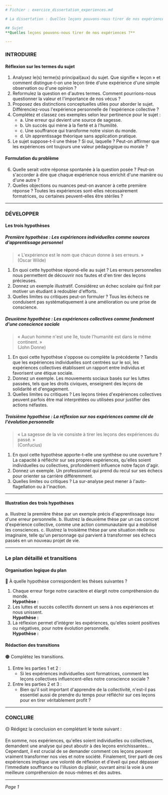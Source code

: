 ```yaml
---
# Fichier : exercice_dissertation_experiences.md

# La dissertation : Quelles leçons pouvons-nous tirer de nos expériences ?

## Sujet
**Quelles leçons pouvons-nous tirer de nos expériences ?**

---
```


### INTRODUIRE

#### Réflexion sur les termes du sujet

1. Analysez le(s) terme(s) principal(aux) du sujet. Que signifie « leçon » et comment distingue-t-on une leçon tirée d'une expérience d'une simple observation ou d'une opinion ?
2. Reformulez la question en d'autres termes. Comment pourrions-nous questionner la valeur et l'importance de nos vécus ?
3. Proposez des distinctions conceptuelles utiles pour aborder le sujet. Différenciez-vous l'expérience personnelle de l'expérience collective ?
4. Complétez et classez ces exemples selon leur pertinence pour le sujet :
   - a. Une erreur qui devient une source de sagesse.
   - b. Un succès qui mène à la fierté et à l'humilité.
   - c. Une souffrance qui transforme notre vision du monde.
   - d. Un apprentissage théorique sans application pratique.
5. Le sujet suppose-t-il une thèse ? Si oui, laquelle ? Peut-on affirmer que les expériences ont toujours une valeur pédagogique ou morale ?

#### Formulation du problème

6. Quelle serait votre réponse spontanée à la question posée ? Peut-on s'accorder à dire que chaque expérience nous enrichit d'une manière ou d'une autre ?
7. Quelles objections ou nuances peut-on avancer à cette première réponse ? Toutes les expériences sont-elles nécessairement formatrices, ou certaines peuvent-elles être stériles ?

---

### DÉVELOPPER

#### Les trois hypothèses

##### Première hypothèse : Les expériences individuelles comme sources d'apprentissage personnel

> « L'expérience est le nom que chacun donne à ses erreurs. »  
> (Oscar Wilde)

1. En quoi cette hypothèse répond-elle au sujet ? Les erreurs personnelles nous permettent de découvrir nos fautes et d'en tirer des leçons précieuses.
2. Donnez un exemple illustratif. Considérez un échec scolaire qui finit par motiver un étudiant à redoubler d'efforts.
3. Quelles limites ou critiques peut-on formuler ? Tous les échecs ne conduisent pas systématiquement à une amélioration ou une prise de conscience.

##### Deuxième hypothèse : Les expériences collectives comme fondement d'une conscience sociale

> « Aucun homme n'est une île, toute l'humanité est dans le même continent. »  
> (John Donne)

1. En quoi cette hypothèse s'oppose ou complète la précédente ? Tandis que les expériences individuelles sont centrées sur le soi, les expériences collectives établissent un rapport entre individus et favorisent une étique sociale.
2. Donnez un exemple. Les mouvements sociaux basés sur les luttes passées, tels que les droits civiques, enseignent des leçons de solidarité et d'engagement.
3. Quelles limites ou critiques ? Les leçons tirées d'expériences collectives peuvent parfois être mal interprétées ou utilisées pour justifier des actions néfastes.

##### Troisième hypothèse : La réflexion sur nos expériences comme clé de l'évolution personnelle

> « La sagesse de la vie consiste à tirer les leçons des expériences du passé. »  
> (Confucius)

1. En quoi cette hypothèse apporte-t-elle une synthèse ou une ouverture ? La capacité à réfléchir sur ses propres expériences, qu'elles soient individuelles ou collectives, profondément influence notre façon d'agir.
2. Donnez un exemple. Un professionnel qui prend du recul sur ses échecs pour orienter sa carrière différemment.
3. Quelles limites ou critiques ? La sur-analyse peut mener à l'auto-flagellation ou à l'inaction.

---

#### Illustration des trois hypothèses

a. Illustrez la première thèse par un exemple précis d'apprentissage issu d'une erreur personnelle.
b. Illustrez la deuxième thèse par un cas concret d'expérience collective, comme une action communautaire qui a mobilisé les consciences.
c. Illustrez la troisième thèse par une situation réelle ou imaginaire, telle qu'un personnage qui parvient à transformer ses échecs passés en un nouveau projet de vie.

---

### Le plan détaillé et transitions

#### Organisation logique du plan

🔴 À quelle hypothèse correspondent les thèses suivantes ?

1. Chaque erreur forge notre caractère et élargit notre compréhension du monde.  
   **Hypothèse :** 
2. Les luttes et succès collectifs donnent un sens à nos expériences et nous unissent.  
   **Hypothèse :** 
3. La réflexion permet d'intégrer les expériences, qu'elles soient positives ou négatives, pour notre évolution personnelle.  
   **Hypothèse :** 

#### Rédaction des transitions

🟠 Complétez les transitions.

1. Entre les parties 1 et 2 :  
   - Si les expériences individuelles sont formatrices, comment les leçons collectives influencent-elles notre conscience sociale ?
2. Entre les parties 2 et 3 :  
   - Bien qu'il soit important d'apprendre de la collectivité, n'est-il pas essentiel aussi de prendre du temps pour réfléchir sur ces leçons pour en tirer véritablement profit ?

---

### CONCLURE

🟡 Rédigez la conclusion en complétant le texte suivant :

En somme, nos expériences, qu'elles soient individuelles ou collectives, demandent une analyse qui peut aboutir à des leçons enrichissantes... Cependant, il est crucial de se demander comment ces leçons peuvent vraiment transformer nos vies et notre société. Finalement, tirer parti de ces expériences implique une volonté de réflexion et d'éveil qui peut dépasser l'immediate souffrance ou l'illusion du plaisir, ouvrant ainsi la voie à une meilleure compréhension de nous-mêmes et des autres.

--- 

*Page 1*